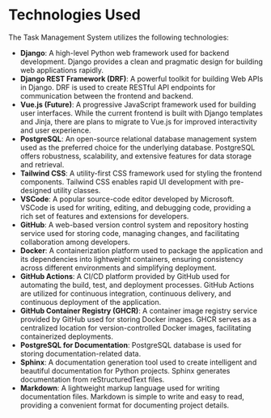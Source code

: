 # Technologies Used

The Task Management System utilizes the following technologies:

- **Django**: A high-level Python web framework used for backend development. Django provides a clean and pragmatic design for building web applications rapidly.
- **Django REST Framework (DRF)**: A powerful toolkit for building Web APIs in Django. DRF is used to create RESTful API endpoints for communication between the frontend and backend.
- **Vue.js (Future)**: A progressive JavaScript framework used for building user interfaces. While the current frontend is built with Django templates and Jinja, there are plans to migrate to Vue.js for improved interactivity and user experience.
- **PostgreSQL**: An open-source relational database management system used as the preferred choice for the underlying database. PostgreSQL offers robustness, scalability, and extensive features for data storage and retrieval.
- **Tailwind CSS**: A utility-first CSS framework used for styling the frontend components. Tailwind CSS enables rapid UI development with pre-designed utility classes.
- **VSCode**: A popular source-code editor developed by Microsoft. VSCode is used for writing, editing, and debugging code, providing a rich set of features and extensions for developers.
- **GitHub**: A web-based version control system and repository hosting service used for storing code, managing changes, and facilitating collaboration among developers.
- **Docker**: A containerization platform used to package the application and its dependencies into lightweight containers, ensuring consistency across different environments and simplifying deployment.
- **GitHub Actions**: A CI/CD platform provided by GitHub used for automating the build, test, and deployment processes. GitHub Actions are utilized for continuous integration, continuous delivery, and continuous deployment of the application.
- **GitHub Container Registry (GHCR)**: A container image registry service provided by GitHub used for storing Docker images. GHCR serves as a centralized location for version-controlled Docker images, facilitating containerized deployments.
- **PostgreSQL for Documentation**: PostgreSQL database is used for storing documentation-related data.
- **Sphinx**: A documentation generation tool used to create intelligent and beautiful documentation for Python projects. Sphinx generates documentation from reStructuredText files.
- **Markdown**: A lightweight markup language used for writing documentation files. Markdown is simple to write and easy to read, providing a convenient format for documenting project details.
